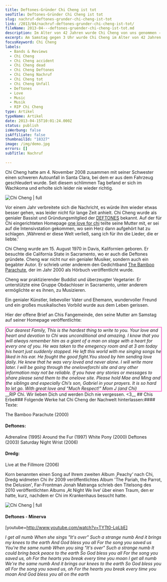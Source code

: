 ```yaml
---
title: Deftones-Gründer Chi Cheng ist tot
seoTitle: Deftones-Gründer Chi Cheng ist tot
slug: nachruf-deftones-grunder-chi-cheng-ist-tot
link: /2013/04/nachruf-deftones-grunder-chi-cheng-ist-tot/
fileName: 2013-04---deftones-gruender-chi-cheng-ist-tot.md
description: Im Alter von 42 Jahren wurde Chi Cheng von uns genommen - Ein Nachruf
excerpt: Am Samstag gegen 3 Uhr wurde Chi Cheng im Alter von 42 Jahren von uns genommen.
focusKeyword: Chi Cheng
labels:
  - Bands & Reviews
  - Chi Cheng
  - Chi Cheng accident
  - Chi Cheng dead
  - Chi Cheng Deftones
  - Chi Cheng Nachruf
  - Chi Cheng tot
  - Chi Cheng Unfall
  - Deftones
  - Love
  - Music
  - Musik
  - RIP Chi Cheng
type: Artikel
typeName: Artikel
date: 2013-04-15T10:01:24.000Z
status: publish
isWerbung: false
isAffiliate: false
thumbnailId: "18327"
image: /img/demo.jpg
errors: []
subTitle: Nachruf
  
---
```


Chi Cheng hatte am 4. November 2008 zusammen mit seiner Schwester einen schweren
Autounfall in Santa Clara, bei dem er aus dem Fahrzeug geschleudert wurde. Seit
diesem schlimmen Tag befand er sich im Wachkoma und erholte sich leider nie
wieder richtig.

![Chi Cheng | full](http://cardamonchai.files.wordpress.com/2013/04/220px-chi_cheng.jpg "[ ](http://cardamonchai.files.wordpress.com/2013/04/220px-chi_cheng.jpg)  Chi Cheng")

Vor einem Jahr verbreitete sich die Nachricht, es würde ihm wieder etwas besser
gehen, was leider nicht für lange Zeit anhielt. Chi Cheng wurde als genialer
Bassist und Gründungsmitglied der
[DEFTONES](//2012/09/04/deftones-stellen-zwei-neue-songs-vor-album-im-november/)
bekannt. Auf der für Chi eingerichteten Homepage
[one love for chi](http://oneloveforchi.com/) teilte seine Mutter mit, er sei
auf die Intensivstation gekommen, wo sein Herz dann aufgehört hat zu schlagen.
‚Während er diese Welt verließ, sang ich für ihn die Lieder, die er liebte.'

Chi Cheng wurde am 15. August 1970 in Davis, Kalifornien geboren. Er besuchte
die California State in Sacramento, wo er auch die Deftones gründete. Cheng war
nicht nur ein genialer Musiker, sondern auch ein begabter Autor. Er schrieb
unter anderem den Gedichtband
[The Bamboo Parachute](http://www.discogs.com/Chi-Cheng-The-Bamboo-Parachute/release/1451473),
der im Jahr 2000 als Hörbuch veröffentlicht wurde.

Cheng war praktizierender Buddist und überzeugter Vegetarier. Er unterstützte
eine Gruppe Obdachloser in Sacramento, unter anderem ermöglichte er es ihnen, zu
Musizieren.

Ein genialer Künstler, liebevoller Vater und Ehemann, wundervoller Freund und
ein großes musikalisches Vorbild wurde aus dem Leben gerissen.

Hier der offene Brief an Chis Fangemeinde, den seine Mutter am Samstag auf
seiner Homepage veröffentlichte:

<div style="border: solid 2px #ff66cc;"><address>Our dearest Family,
This is the hardest thing to write to you. Your love and heart and devotion to Chi was unconditional and amazing.
I know that you will always remember him as a giant of a man on stage with a heart for every one of you.
He was taken to the emegency room and at 3 am today his heart just suddenly stopped. He left this world with
me singing songs he liked in his ear.
He fought the good fight.You stood by him sending love daily. He knew that he was very loved and never alone.
I will write more later. I will be going through the oneloveforchi site and any other information may not be reliable.
If you have any stories or messages to share please send them to the onelove site. Please hold Mae and Ming
and the siblings and especially Chi’s son, Gabriel in your prayers. It is so hard to let go.
With great love and “Much Respect!” Mom J (and Chi)</address></div> __RIP Chi. Wir lieben Dich und werden Dich nie vergessen. &lt;3__ ## Chis Erbe### Folgende Werke hat Chi Cheng der Nachwelt hinterlassen:#### Texte:

The Bamboo Parachute (2000)

#### Deftones:

Adrenaline (1995) Around the Fur (1997) White Pony (2000) Deftones (2003)
Saturday Night Wrist (2006)

#### Dredg:

Live at the Fillmore (2006)

Korn benannten einen Song auf Ihrem zweiten Album ‚Peachy‘ nach Chi, Dredg
widmeten Chi ihr 2009 veröffentlichtes Album 'The Pariah, the Parrot, the
Delusion', Far-Frontman Jonah Matranga schrieb den Titelsong des 2010
veröffentlichten Albums ‚At Night We live‘ über einen Traum, den er hatte, kurz,
nachdem er Chi im Krankenhaus besucht hatte.

![Chi Cheng | full](http://cardamonchai.files.wordpress.com/2013/04/chi-cheng.jpg "[ ](http://cardamonchai.files.wordpress.com/2013/04/chi-cheng.jpg)  Chi Cheng")

#### **Deftones - Minerva**

[youtube=http://www.youtube.com/watch?v=TYTt0-LpLbE]

_I get all numb_ _When she sings "It's over"_ _Such a strange numb_ _And it
brings my knees to the earth_ _And God bless you all_ _For the song you saved
us_ _You're the same numb_ _When you sing "It's over"_ _Such a strange numb_ _It
could bring back peace to the earth_ _So God bless you all_ _For the song you
saved us, oh_ _For the hearts you break every time you moan_ _I get all numb_
_We're the same numb_ _And it brings our knees to the earth_ _So God bless you
all_ _For the song you saved us, oh_ _For the hearts you break every time you
moan_ _And God bless you all on the earth_

  